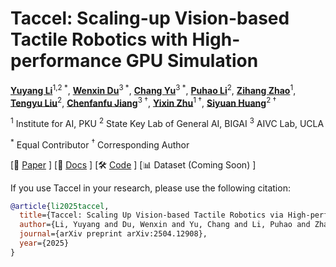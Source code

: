 # Taccel: Scaling-up Vision-based Tactile Robotics with High-performance GPU Simulation

[**Yuyang Li**](https://yuyangli.com)<sup>1,2 *</sup>,
[**Wenxin Du**](https://dwxrycb123.github.io/)<sup>3 *</sup>,
[**Chang Yu**](https://changyu.io/)<sup>3 *</sup>,
[**Puhao Li**](https://xiaoyao-li.github.io)<sup>2</sup>,
[**Zihang Zhao**](https://zihangzhao.com/)<sup>1</sup>,
[**Tengyu Liu**](https://tengyu.ai)<sup>2</sup>,
[**Chenfanfu Jiang**](https://www.math.ucla.edu/~cffjiang/)<sup>3 †</sup>,
[**Yixin Zhu**](https://yzhu.io)<sup>1 †</sup>,
[**Siyuan Huang**](https://siyuanhuang.com)<sup>2 †</sup>

<sup>1</sup> Institute for AI, PKU
<sup>2</sup> State Key Lab of General AI, BIGAI
<sup>3</sup> AIVC Lab, UCLA

<sup>*</sup> Equal Contributor
<sup>†</sup> Corresponding Author


[📄 [Paper](https://taccel-simulator.github.io/assets/taccel-paper.pdf) ]
[📘 [Docs](https://taccel-simulator.github.io) ]
[🛠️ [Code](https://github.com/Taccel-Simulator/Taccel) ]
[📊 Dataset (Coming Soon)  ]

If you use Taccel in your research, please use the following citation:

```bibtex
@article{li2025taccel,
  title={Taccel: Scaling Up Vision-based Tactile Robotics via High-performance GPU Simulation},
  author={Li, Yuyang and Du, Wenxin and Yu, Chang and Li, Puhao and Zhao, Zihang and Liu, Tengyu and Jiang, Chenfanfu and Zhu, Yixin and Huang, Siyuan},
  journal={arXiv preprint arXiv:2504.12908},
  year={2025}
}
```
